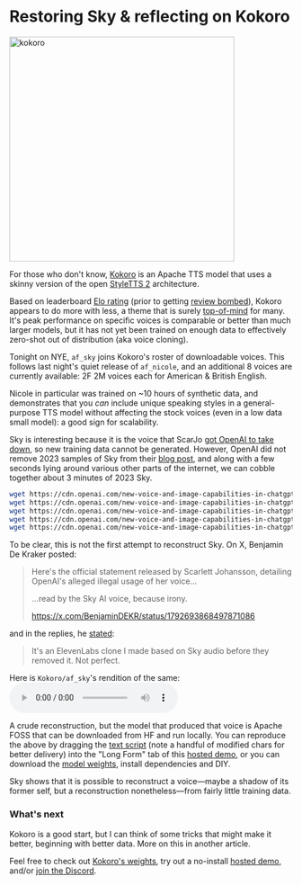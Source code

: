 # Restoring Sky & reflecting on Kokoro

<img src="https://static0.gamerantimages.com/wordpress/wp-content/uploads/2024/08/terminator-zero-41-1.jpg" width="400" alt="kokoro" />

For those who don't know, [Kokoro](https://huggingface.co/hexgrad/Kokoro-82M) is an Apache TTS model that uses a skinny version of the open [StyleTTS 2](https://github.com/yl4579/StyleTTS2/tree/main) architecture.

Based on leaderboard [Elo rating](https://huggingface.co/hexgrad/Kokoro-82M#evaluation) (prior to getting [review bombed](https://huggingface.co/datasets/Pendrokar/TTS_Arena/discussions/2)), Kokoro appears to do more with less, a theme that is surely [top-of-mind](https://huggingface.co/deepseek-ai/DeepSeek-V3) for many. It's peak performance on specific voices is comparable or better than much larger models, but it has not yet been trained on enough data to effectively zero-shot out of distribution (aka voice cloning).

Tonight on NYE, `af_sky` joins Kokoro's roster of downloadable voices. This follows last night's quiet release of `af_nicole`, and an additional 8 voices are currently available: 2F 2M voices each for American & British English.

Nicole in particular was trained on ~10 hours of synthetic data, and demonstrates that you _can_ include unique speaking styles in a general-purpose TTS model without affecting the stock voices (even in a low data small model): a good sign for scalability.

Sky is interesting because it is the voice that ScarJo [got OpenAI to take down](https://x.com/OpenAI/status/1792443575839678909), so new training data cannot be generated. However, OpenAI did not remove 2023 samples of Sky from their [blog post](https://openai.com/index/chatgpt-can-now-see-hear-and-speak/), and along with a few seconds lying around various other parts of the internet, we can cobble together about 3 minutes of 2023 Sky.

```sh
wget https://cdn.openai.com/new-voice-and-image-capabilities-in-chatgpt/hd/story-sky.mp3
wget https://cdn.openai.com/new-voice-and-image-capabilities-in-chatgpt/hd/recipe-sky.mp3
wget https://cdn.openai.com/new-voice-and-image-capabilities-in-chatgpt/hd/speech-sky.mp3
wget https://cdn.openai.com/new-voice-and-image-capabilities-in-chatgpt/hd/poem-sky.mp3
wget https://cdn.openai.com/new-voice-and-image-capabilities-in-chatgpt/hd/info-sky.mp3
```

To be clear, this is not the first attempt to reconstruct Sky. On X, Benjamin De Kraker posted:
> Here's the official statement released by Scarlett Johansson, detailing OpenAI's alleged illegal usage of her voice...
> 
> ...read by the Sky AI voice, because irony.
> 
> https://x.com/BenjaminDEKR/status/1792693868497871086

and in the replies, he [stated](https://x.com/BenjaminDEKR/status/1792714347275501595):
> It's an ElevenLabs clone I made based on Sky audio before they removed it. Not perfect.

Here is `Kokoro/af_sky`'s rendition of the same:
<audio controls><source src="https://huggingface.co/hexgrad/Kokoro-82M/resolve/main/demo/af_sky.wav" type="audio/wav"></audio>

A crude reconstruction, but the model that produced that voice is Apache FOSS that can be downloaded from HF and run locally. You can reproduce the above by dragging the [text script](https://huggingface.co/hexgrad/Kokoro-82M/blob/main/demo/af_sky.txt) (note a handful of modified chars for better delivery) into the "Long Form" tab of this [hosted demo](https://huggingface.co/spaces/hexgrad/Kokoro-TTS), or you can download the [model weights](https://huggingface.co/hexgrad/Kokoro-82M), install dependencies and DIY.

Sky shows that it is possible to reconstruct a voice—maybe a shadow of its former self, but a reconstruction nonetheless—from fairly little training data.

### What's next

Kokoro is a good start, but I can think of some tricks that might make it better, beginning with better data. More on this in another article.

Feel free to check out [Kokoro's weights](https://huggingface.co/hexgrad/Kokoro-82M), try out a no-install [hosted demo](https://huggingface.co/spaces/hexgrad/Kokoro-TTS), and/or [join the Discord](https://discord.gg/QuGxSWBfQy).